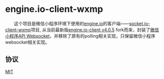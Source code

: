 
# engine.io-client-wxmp

&emsp;&emsp;这个项目是微信小程序环境下使用的[engine.io](http://github.com/socketio/engine.io)的客户端——[socket.io-client-wxmp](https://github.com/yuchimin/engine.io-client-wxmp)项目,
从当前最新版[engine.io-client v4.0.5](https://github.com/socketio/engine.io-client) fork而来，封装了[微信小程序API Websocket](https://developers.weixin.qq.com/miniprogram/dev/api/network/websocket/wx.sendSocketMessage.html)，并移除了原有的polling相关实现，只保留微信小程序websocket相关实现。

## 协议

[MIT](/LICENSE)
